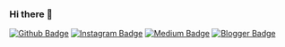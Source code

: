 ### Hi there 👋


[![Github Badge](https://img.shields.io/badge/-Github-000?style=quare&labelColor=000&logo=Github&logoColor=white&link=link)](link) 
[![Instagram Badge](https://img.shields.io/badge/-Instagram-C13584?style=flat-quare&labelColor=C13584&logo=instagram&logoColor=white&link=link)](link) 
[![Medium Badge](https://img.shields.io/badge/-Medium-757575?style=flat-quare&labelColor=757575&logo=Medium&logoColor=white&link=link)](link) 
[![Blogger Badge](https://img.shields.io/badge/-Blogger-FF9800?style=flat-quare&labelColor=FF9800&logo=Blogger&logoColor=white&link=link)](link)
